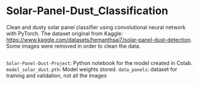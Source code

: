 # Solar-Panel-Dust_Classification
Clean and dusty solar panel classifier using convolutional neural network with PyTorch. The dataset original from Kaggle:
https://www.kaggle.com/datasets/hemanthsai7/solar-panel-dust-detection. Some images were removed in order to clean the data.

##
`Solar-Panel-Dust-Project`: Python notebook for the model created in Colab.
`model_solar_dust.pth`: Model weights stored.
`data_panels`: dataset for training and validation, not all the images
